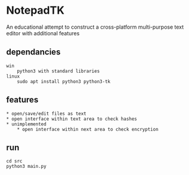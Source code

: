 # NotepadTK
An educational attempt to construct a cross-platform multi-purpose text editor with additional features

## dependancies
    win
        python3 with standard libraries
    linux
        sudo apt install python3 python3-tk

## features
    * open/save/edit files as text
    * open interface within text area to check hashes
    * unimplemented
        * open interface within next area to check encryption

## run
    cd src
    python3 main.py
